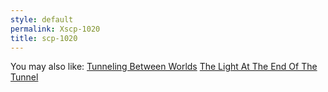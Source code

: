```yaml
---
style: default
permalink: Xscp-1020
title: scp-1020
---
```

You may also like:
[Tunneling Between Worlds](http://scp-wiki.net/gdp2-tunneling-between-worlds)
[The Light At The End Of The Tunnel](http://scp-wiki.net/gdp2-the-light-at-the-end-of-the-tunnel)